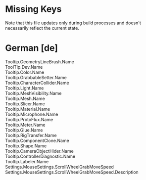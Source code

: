# Missing Keys
Note that this file updates only during build processes and doesn't necessarily reflect the current state.

# German [de]
Tooltip.GeometryLineBrush.Name  
ToolTip.Dev.Name  
Tooltip.Color.Name  
Tooltip.GrabbableSetter.Name  
Tooltip.CharacterCollider.Name  
Tooltip.Light.Name  
Tooltip.MeshVisibility.Name  
Tooltip.Mesh.Name  
Tooltip.Slicer.Name  
Tooltip.Material.Name  
Tooltip.Microphone.Name  
Tooltip.ProtoFlux.Name  
Tooltip.Meter.Name  
Tooltip.Glue.Name  
Tooltip.RigTransfer.Name  
Tooltip.ComponentClone.Name  
Tooltip.Shape.Name  
Tooltip.CameraObjectHider.Name  
Tooltip.ControllerDiagnostic.Name  
Tooltip.Labeler.Name  
Settings.MouseSettings.ScrollWheelGrabMoveSpeed  
Settings.MouseSettings.ScrollWheelGrabMoveSpeed.Description  

